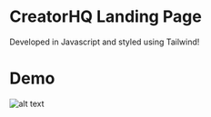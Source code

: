 # CreatorHQ Landing Page

Developed in Javascript and styled using Tailwind!

# Demo
![alt text](https://i.ibb.co/5FnXXBS/Screenshot-2022-01-03-at-7-40-23-PM.png)
